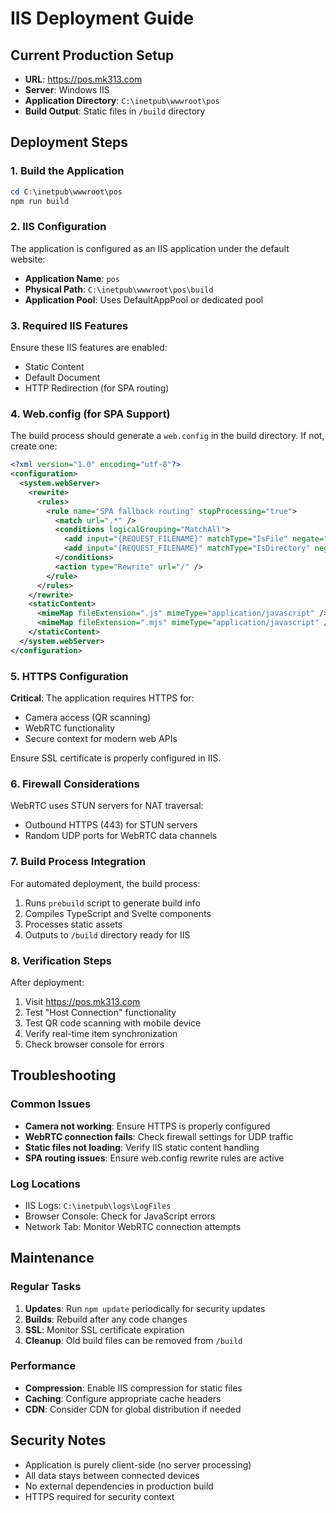 # IIS Deployment Guide

## Current Production Setup
- **URL**: https://pos.mk313.com
- **Server**: Windows IIS
- **Application Directory**: `C:\inetpub\wwwroot\pos`
- **Build Output**: Static files in `/build` directory

## Deployment Steps

### 1. Build the Application
```powershell
cd C:\inetpub\wwwroot\pos
npm run build
```

### 2. IIS Configuration
The application is configured as an IIS application under the default website:
- **Application Name**: `pos`
- **Physical Path**: `C:\inetpub\wwwroot\pos\build`
- **Application Pool**: Uses DefaultAppPool or dedicated pool

### 3. Required IIS Features
Ensure these IIS features are enabled:
- Static Content
- Default Document
- HTTP Redirection (for SPA routing)

### 4. Web.config (for SPA Support)
The build process should generate a `web.config` in the build directory. If not, create one:

```xml
<?xml version="1.0" encoding="utf-8"?>
<configuration>
  <system.webServer>
    <rewrite>
      <rules>
        <rule name="SPA fallback routing" stopProcessing="true">
          <match url=".*" />
          <conditions logicalGrouping="MatchAll">
            <add input="{REQUEST_FILENAME}" matchType="IsFile" negate="true" />
            <add input="{REQUEST_FILENAME}" matchType="IsDirectory" negate="true" />
          </conditions>
          <action type="Rewrite" url="/" />
        </rule>
      </rules>
    </rewrite>
    <staticContent>
      <mimeMap fileExtension=".js" mimeType="application/javascript" />
      <mimeMap fileExtension=".mjs" mimeType="application/javascript" />
    </staticContent>
  </system.webServer>
</configuration>
```

### 5. HTTPS Configuration
**Critical**: The application requires HTTPS for:
- Camera access (QR scanning)
- WebRTC functionality
- Secure context for modern web APIs

Ensure SSL certificate is properly configured in IIS.

### 6. Firewall Considerations
WebRTC uses STUN servers for NAT traversal:
- Outbound HTTPS (443) for STUN servers
- Random UDP ports for WebRTC data channels

### 7. Build Process Integration
For automated deployment, the build process:
1. Runs `prebuild` script to generate build info
2. Compiles TypeScript and Svelte components
3. Processes static assets
4. Outputs to `/build` directory ready for IIS

### 8. Verification Steps
After deployment:
1. Visit https://pos.mk313.com
2. Test "Host Connection" functionality
3. Test QR code scanning with mobile device
4. Verify real-time item synchronization
5. Check browser console for errors

## Troubleshooting

### Common Issues
- **Camera not working**: Ensure HTTPS is properly configured
- **WebRTC connection fails**: Check firewall settings for UDP traffic
- **Static files not loading**: Verify IIS static content handling
- **SPA routing issues**: Ensure web.config rewrite rules are active

### Log Locations
- IIS Logs: `C:\inetpub\logs\LogFiles`
- Browser Console: Check for JavaScript errors
- Network Tab: Monitor WebRTC connection attempts

## Maintenance

### Regular Tasks
1. **Updates**: Run `npm update` periodically for security updates
2. **Builds**: Rebuild after any code changes
3. **SSL**: Monitor SSL certificate expiration
4. **Cleanup**: Old build files can be removed from `/build`

### Performance
- **Compression**: Enable IIS compression for static files
- **Caching**: Configure appropriate cache headers
- **CDN**: Consider CDN for global distribution if needed

## Security Notes
- Application is purely client-side (no server processing)
- All data stays between connected devices
- No external dependencies in production build
- HTTPS required for security context